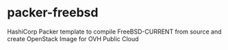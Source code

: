# packer-freebsd
HashiCorp Packer template to compile FreeBSD-CURRENT from source and create OpenStack Image for OVH Public Cloud
